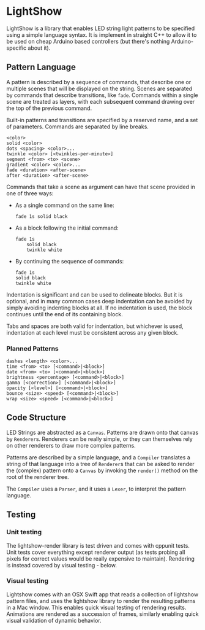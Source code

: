# LightShow

LightShow is a library that enables LED string light patterns to be
specified using a simple language syntax. It is implement in straight
C++ to allow it to be used on cheap Arduino based controllers (but there's
nothing Arduino-specific about it).

## Pattern Language

A pattern is described by a sequence of commands, that describe one or
multiple scenes that will be displayed on the string. Scenes are separated
by commands that describe transitions, like `fade`. Commands within a single
scene are treated as layers, with each subsequent command drawing over the
top of the previous command.

Built-in patterns and transitions are specified by a reserved name, and a
set of parameters. Commands are separated by line breaks.

```text
<color>
solid <color>
dots <spacing> <color>...
twinkle <color> [<twinkles-per-minute>]
segment <from> <to> <scene>
gradient <color> <color>...
fade <duration> <after-scene>
after <duration> <after-scene>
```

Commands that take a scene as argument can have that scene provided in
one of three ways:

- As a single command on the same line:

    ```text
    fade 1s solid black
    ```

- As a block following the initial command:

    ```text
    fade 1s
        solid black
        twinkle white
    ```

- By continuing the sequence of commands:

    ```text
    fade 1s
    solid black
    twinkle white
    ```

Indentation is significant and can be used to delineate blocks. But it
is optional, and in many common cases deep indentation can be avoided by
simply avoiding indenting blocks at all. If no indentation is used, the
block continues until the end of its containing block.

Tabs and spaces are both valid for indentation, but whichever is used,
indentation at each level must be consistent across any given block.

### Planned Patterns

```text
dashes <length> <color>...
time <from> <to> [<command>|<block>]
date <from> <to> [<command>|<block>]
brightness <percentage> [<command>|<block>]
gamma [<correction>] [<command>|<block>]
opacity [<level>] [<command>|<block>]
bounce <size> <speed> [<command>|<block>]
wrap <size> <speed> [<command>|<block>]
```

## Code Structure

LED Strings are abstracted as a `Canvas`.
Patterns are drawn onto that canvas by `Renderer`s. Renderers can be
really simple, or they can themselves rely on other renderers to draw
more complex patterns.

Patterns are described by a simple language, and a `Compiler` translates
a string of that language into a tree of `Renderer`s that can be asked to
render the (complex) pattern onto a `Canvas` by invoking the `render()`
method on the root of the renderer tree.

The `Compiler` uses a `Parser`, and it uses a `Lexer`, to interpret the
pattern language.

## Testing

### Unit testing

The lightshow-render library is test driven and comes with cppunit tests.
Unit tests cover everything except renderer output (as tests probing all pixels
for correct values would be really expensive to maintain).
Rendering is instead covered by visual testing - below.

### Visual testing

Lightshow comes with an OSX Swift app that reads a collection of lightshow pattern files,
and uses the lightshow library to render the resulting patterns in a Mac window.
This enables quick visual testing of rendering results.
Animations are rendered as a succession of frames,
similarly enabling quick visual validation of dynamic behavior.
